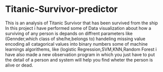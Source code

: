 # Titanic-Survivor-predictor
This is an analysis of Titanic Survivor that has been survived from the ship
In this project i have performed some of Data visualization about how a surviving of any person is depands on diffrent parameters like (Gennder,which class of she/he,belongs to)
 handeling missing value
 encoding all catagorical values into binary numbers
 some of machine learnings algorithems, like (logistic Regression,SVM,KNN,Random Forest 
 i have also made a new observation program in which you just have to put the detail of a person and system will help you find wheter the person is alive or dead.
